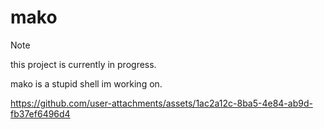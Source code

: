 # mako

> [!NOTE]
> this project is currently in progress.

mako is a stupid shell im working on.


https://github.com/user-attachments/assets/1ac2a12c-8ba5-4e84-ab9d-fb37ef6496d4

